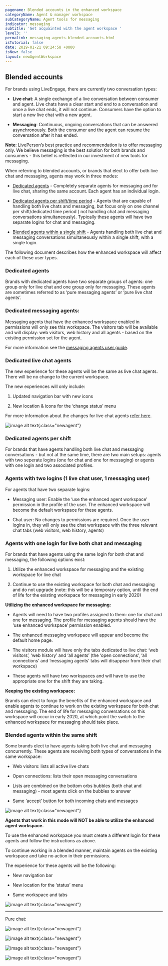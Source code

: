 ```yaml
---
pagename: Blended accounts in the enhanced workspace
categoryName: Agent & manager workspace
subCategoryName: Agent tools for messaging
indicator: messaging
subtitle: 'Get acquainted with the agent workspace '
level3: ''
permalink: messaging-agents-blended-accounts.html
isTutorial: false
date: 2019-01-21 09:24:58 +0000
isNew: false
layout: newAgentWorkspace
---
```


## Blended accounts

For brands using LiveEngage, there are currently two conversation types:

* **Live chat**: A single exchange of a live conversation between consumer and agent. Live chats have a clear start and end to a conversation and once a live chat ends, it will not continue. Consumers have the option to start a new live chat with a new agent.

* **Messaging**: Continuous, ongoing conversations that can be answered asynchronously. Both the consumer and the agent can resume the conversation after it has ended.

**Note**: LivePerson’s best practice and recommendation is to offer messaging only. We believe messaging is the best solution for both brands and consumers - this belief is reflected in our investment of new tools for messaging.

When referring to blended accounts, or brands that elect to offer both live chat and messaging, agents may work in three modes:

* [Dedicated agents](#dedicated-agents) - Completely separate agents for messaging and for live chat, sharing  the same account. Each agent has an individual login.

* [Dedicated agents per shift/time period](#dedicated-agents-per-shift) - Agents that are capable of handling both live chats and messaging, but focus only on one channel per shift/dedicated time period ( not handling chat and messaging conversations simultaneously). Typically these agents will have two separate logins for chat and messaging.

* [Blended agents within a single shift](#blended-agents-within-the-same-shift) - Agents handling both live chat and messaging conversations simultaneously within a single shift, with a single login.

The following document describes how the enhanced workspace will affect each of these user types.

### Dedicated agents

Brands with dedicated agents have two separate groups of agents: one group only for live chat and one group only for messaging. These agents are sometimes referred to as ‘pure messaging agents’ or ‘pure live chat agents’.

### Dedicated messaging agents:

Messaging agents that have the enhanced workspace enabled in permissions will only see this workspace. The visitors tab will be available and will display: web visitors, web history and all agents - based on the existing permission set for the agent.  

For more information see the [messaging agents user guide](https://knowledge.liveperson.com/messaging-agents-the-enhanced-agent-workspace.html).

### Dedicated live chat agents

The new experience for these agents will be the same as live chat agents. There will be no change to the current workspace.

The new experiences will only include:

1. Updated navigation bar with new icons

2. New location & icons for the ‘change status’ menu

For more information about the changes for live chat agents [refer here](https://knowledge.liveperson.com/live-chat-agents-managers-new-navigation-status-button.html).

![image alt text](img/blendedImage_0.png){:class="newagent"}

### Dedicated agents per shift

For brands that have agents handling both live chat and messaging conversations - but not at the same time, there are two main setups: agents with two seperate logins (one for chat and one for messaging) or agents with one login and two associated profiles.

### Agents with two logins (1 live chat user, 1 messaging user)

For agents that have two separate logins:

* Messaging user: Enable the ‘use the enhanced agent workspace’ permission in the profile of the user. The enhanced workspace will become the default workspace for these agents.

* Chat user: No changes to permissions are required.  Once the user logins in, they will only see the chat workspace with the three relevant chat tabs (web visitors, web history, agents)

### Agents with one login for live both chat and messaging

For brands that have agents using the same login for both chat and messaging, the following options exist:

1. Utilize the enhanced workspace for messaging and the existing workspace for live chat

2. Continue to use the existing workspace for both chat and messaging and do not upgrade (note: this will be a temporary option, until the end of life for the existing workspace for messaging in early 2020)

**Utilizing the enhanced workspace for messaging:**

* Agents will need to have two profiles assigned to them: one for chat and one for messaging. The profile for messaging agents should have the ‘use enhanced workspace’ permission enabled.

* The enhanced messaging workspace will appear and become the default home page.

* The visitors module will have only the tabs dedicated to live chat: ‘web visitors’, ‘web history’ and ‘all agents’ (the ‘open connections’, ‘all connections’ and ‘messaging agents’ tabs will disappear from their chat workspace)

* These agents will have two workspaces and will have to use the appropriate one for the shift they are taking.

**Keeping the existing workspace:**

Brands can elect to forgo the benefits of the enhanced workspace and enable agents to continue to work on the existing workspace for both chat and messaging. The end of life for messaging conversations on this workspace will occur in early 2020, at which point the switch to the enhanced workspace for messaging should take place.

### Blended agents within the same shift

Some brands elect to have agents taking both live chat and messaging concurrently. These agents are receiving both types of conversations in the same workspace:

* Web visitors: lists all active live chats

* Open connections: lists their open messaging conversations

* Lists are combined on the bottom orbs bubbles (both chat and messaging) - most agents click on the bubbles to answer

* Same ‘accept’ button for both incoming chats and messages

![image alt text](img/blendedImage_1.png){:class="newagent"}

**Agents that work in this mode will NOT be able to utilize the enhanced agent workspace.**

To use the enhanced workspace you must create a different login for these agents and follow the instructions as above.

To continue working in a blended manner, maintain agents on the existing workspace and take no action in their permissions.

The experience for these agents will be the following:

* New navigation bar

* New location for the ‘status’ menu

* Same workspace and tabs

![image alt text](img/blendedImage_2.png){:class="newagent"}

----------

Pure chat:

![image alt text](img/blendedImage_3.png){:class="newagent"}

![image alt text](img/blendedImage_4.png){:class="newagent"}

![image alt text](img/blendedImage_5.png){:class="newagent"}

![image alt text](img/blendedImage_6.png){:class="newagent"}

